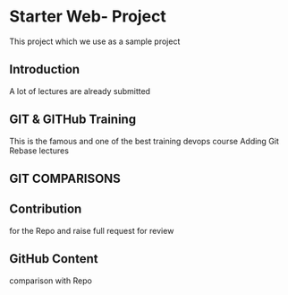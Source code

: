 # Starter Web- Project
This project which we use as a sample project


## Introduction
A lot of lectures are already submitted

## GIT & GITHub Training
This is the famous and one of the best training devops course
Adding Git Rebase lectures
## GIT COMPARISONS

## Contribution
for the Repo and raise full request for review

## GitHub Content
comparison with Repo
